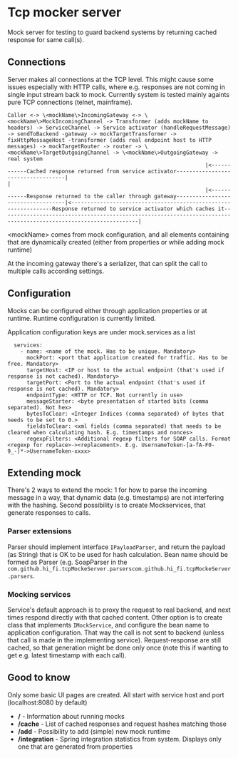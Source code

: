 # Tcp mocker server
Mock server for testing to guard backend systems by returning cached response for same call(s).

## Connections
Server makes all connections at the TCP level. This might cause some issues especially with HTTP calls, where e.g. responses are not coming in single input stream back to mock. Currently system is tested mainly againts pure TCP connections (telnet, mainframe).

```
Caller <-> \<mockName\>IncomingGateway <-> \<mockName\>MockIncomingChannel -> Transformer (adds mockName to headers) -> ServiceChannel -> Service activator (handleRequestMessage) -> sendToBackend -gateway -> mockTargetTransformer -> fixHttpMessageHost -transformer (adds real endpoint host to HTTP messages) -> mockTargetRouter -> router -> \<mockName\>TargetOutgoingChannel -> \<mockName\>OutgoingGateway -> real system
                                                              |<------------Cached response returned from service activator-----------------------------------|                                                                                                                                                                                                                                        |                   
                                                              |<------------Response returned to the caller through gateway-----------------------------------|<----------------------------------------------------------------Response returned to service activator which caches it-----------------------------------------------------------------------------------------------------------------|                  
```

\<mockName\> comes from mock configuration, and all elements containing that are dynamically created (either from properties or while adding mock runtime)

At the incoming gateway there's a serializer, that can split the call to multiple calls according settings.
  

## Configuration
Mocks can be configured either through application properties or at runtime. Runtime configuration is currently limited.

Application configuration keys are under mock.services as a list
```mock:
  services:
    - name: <name of the mock. Has to be unique. Mandatory>
      mockPort: <port that application created for traffic. Has to be free. Mandatory>
      targetHost: <IP or host to the actual endpoint (that's used if response is not cached). Mandatory>
      targetPort: <Port to the actual endpoint (that's used if response is not cached). Mandatory>
      endpointType: <HTTP or TCP. Not currently in use>
      messageStarter: <byte presentation of started bits (comma separated). Not hex>
      bytesToClear: <Integer Indices (comma separated) of bytes that needs to be set to 0.>
      fieldsToClear: <xml fields (comma separated) that needs to be cleared when calculating hash. E.g. timestamps and nonces>
      regexpFilters: <Additional regexp filters for SOAP calls. Format <regexp for replace>-><replacement>. E.g. UsernameToken-[a-fA-F0-9_-]*->UsernameToken-xxxx>
  ```

## Extending mock
There's 2 ways to extend the mock: 1 for how to parse the incoming message in a way, that dynamic data (e.g. timestamps) are not interfering with the hashing. Second possibility is to create Mockservices, that generate responses to calls.

### Parser extensions
Parser should implement interface `IPayloadParser`, and return the payload (as String) that is OK to be used for hash calculation. Bean name should be formed as <parser name>Parser (e.g. SoapParser in the `com.github.hi_fi.tcpMockeServer.parserscom.github.hi_fi.tcpMockeServer.parsers`.

### Mocking services
Service's default approach is to proxy the request to real backend, and next times respond directly with that cached content. Other option is to create class that implements `IMockService`, and configure the bean name to application configuration. That way the call is not sent to backend (unless that call is made in the implementing service). Request-response are still cached, so that generation might be done only once (note this if wanting to get e.g. latest timestamp with each call).

## Good to know
Only some basic UI pages are created. All start with service host and port (localhost:8080 by default)
- **/** - Information about running mocks
- **/cache** - List of cached responses and request hashes matching those
- **/add** - Possibility to add (simple) new mock runtime
- **/integration** - Spring integration statistics from system. Displays only one that are generated from properties
